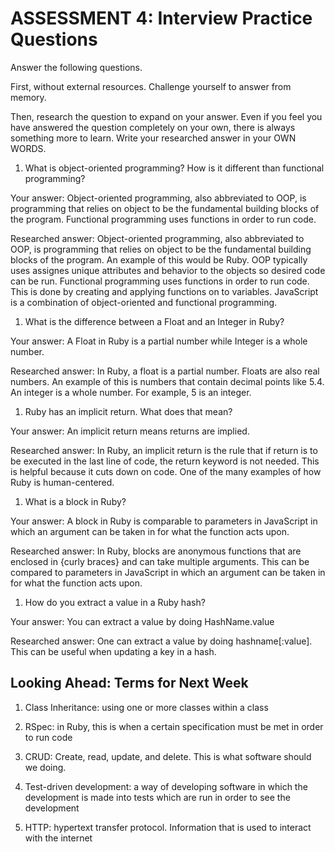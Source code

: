 # ASSESSMENT 4: Interview Practice Questions

Answer the following questions.

First, without external resources. Challenge yourself to answer from memory.

Then, research the question to expand on your answer. Even if you feel you have answered the question completely on your own, there is always something more to learn. Write your researched answer in your OWN WORDS.

1. What is object-oriented programming? How is it different than functional programming?

Your answer: Object-oriented programming, also abbreviated to OOP, is programming that relies on object to be the fundamental building blocks of the program. Functional programming uses functions in order to run code. 

Researched answer: Object-oriented programming, also abbreviated to OOP, is programming that relies on object to be the fundamental building blocks of the program. An example of this would be Ruby. OOP typically uses assignes unique attributes and behavior to the objects so desired code can be run. Functional programming uses functions in order to run code. This is done by creating and applying functions on to variables. JavaScript is a combination of object-oriented and functional programming. 

1. What is the difference between a Float and an Integer in Ruby?

Your answer: A Float in Ruby is a partial number while Integer is a whole number.

Researched answer: In Ruby, a float is a partial number. Floats are also real numbers. An example of this is numbers that contain decimal points like 5.4. An integer is a whole number. For example, 5 is an integer. 

1. Ruby has an implicit return. What does that mean?

Your answer: An implicit return means returns are implied. 

Researched answer: In Ruby, an implicit return is the rule that if return is to be executed in the last line of code, the return keyword is not needed. This is helpful because it cuts down on code. One of the many examples of how Ruby is human-centered. 

1. What is a block in Ruby?

Your answer: A block in Ruby is comparable to parameters in JavaScript in which an argument can be taken in for what the function acts upon.

Researched answer: In Ruby, blocks are anonymous functions that are enclosed in {curly braces} and can take multiple arguments. This can be compared to parameters in JavaScript in which an argument can be taken in for what the function acts upon.

1. How do you extract a value in a Ruby hash?

Your answer: You can extract a value by doing HashName.value

Researched answer: One can extract a value by doing hashname[:value]. This can be useful when updating a key in a hash. 

## Looking Ahead: Terms for Next Week

1. Class Inheritance: using one or more classes within a class 

2. RSpec: in Ruby, this is when a certain specification must be met in order to run code

3. CRUD: Create, read, update, and delete. This is what software should we doing.

4. Test-driven development: a way of developing software in which the development is made into tests which are run in order to see the development

5. HTTP: hypertext transfer protocol. Information that is used to interact with the internet
